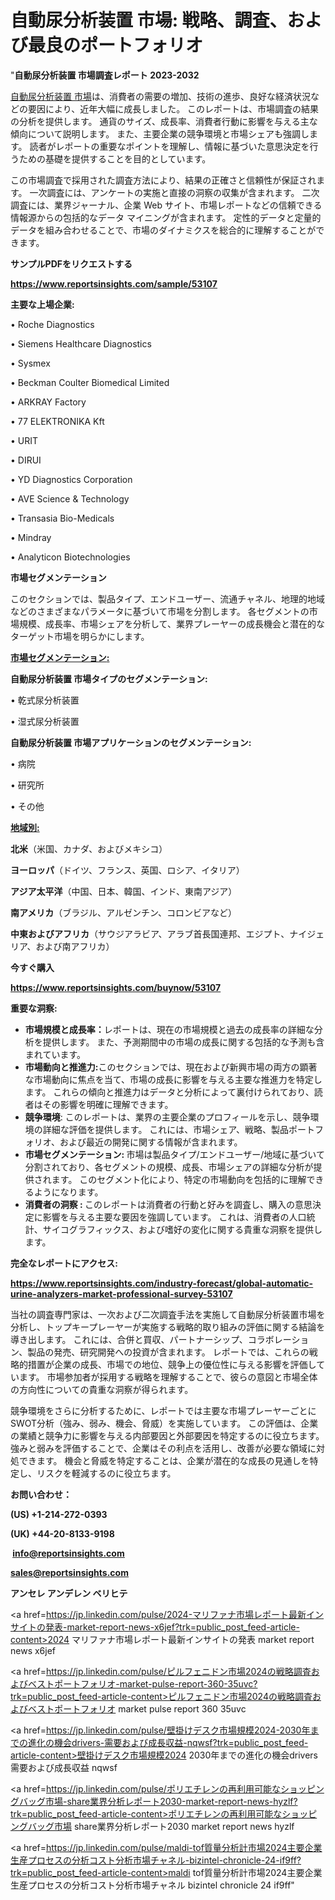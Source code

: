 # 自動尿分析装置 市場: 戦略、調査、および最良のポートフォリオ

"<strong>自動尿分析装置 市場調査レポート 2023-2032</strong>

<a href=https://www.reportsinsights.com/sample/53107>自動尿分析装置 市場</a>は、消費者の需要の増加、技術の進歩、良好な経済状況などの要因により、近年大幅に成長しました。 このレポートは、市場調査の結果の分析を提供します。 通貨のサイズ、成長率、消費者行動に影響を与える主な傾向について説明します。 また、主要企業の競争環境と市場シェアも強調します。 読者がレポートの重要なポイントを理解し、情報に基づいた意思決定を行うための基礎を提供することを目的としています。

この市場調査で採用された調査方法により、結果の正確さと信頼性が保証されます。 一次調査には、アンケートの実施と直接の洞察の収集が含まれます。 二次調査には、業界ジャーナル、企業 Web サイト、市場レポートなどの信頼できる情報源からの包括的なデータ マイニングが含まれます。 定性的データと定量的データを組み合わせることで、市場のダイナミクスを総合的に理解することができます。

<strong><b>サンプルPDFをリクエストする</b></strong>

<a href=https://www.reportsinsights.com/sample/53107><strong><u>https://www.reportsinsights.com/sample/53107</u></strong></a>

<strong>主要な上場企業:</strong>

• Roche Diagnostics

• Siemens Healthcare Diagnostics

• Sysmex

• Beckman Coulter Biomedical Limited

• ARKRAY Factory

• 77 ELEKTRONIKA Kft

• URIT

• DIRUI

• YD Diagnostics Corporation

• AVE Science & Technology

• Transasia Bio-Medicals

• Mindray

• Analyticon Biotechnologies

<strong>市場セグメンテーション</strong>

このセクションでは、製品タイプ、エンドユーザー、流通チャネル、地理的地域などのさまざまなパラメータに基づいて市場を分割します。 各セグメントの市場規模、成長率、市場シェアを分析して、業界プレーヤーの成長機会と潜在的なターゲット市場を明らかにします。

<strong><u>市場セグメンテーション</u></strong><strong><u>:</u></strong>

<strong>自動尿分析装置 市場タイプのセグメンテーション:</strong>

• 乾式尿分析装置

• 湿式尿分析装置

<strong>自動尿分析装置 市場アプリケーションのセグメンテーション:</strong>

• 病院

• 研究所

• その他

<strong><u>地域別</u></strong><strong><u>:</u></strong>

<strong>北米</strong>（米国、カナダ、およびメキシコ）

<strong>ヨーロッパ</strong>（ドイツ、フランス、英国、ロシア、イタリア）

<strong>アジア太平洋</strong>（中国、日本、韓国、インド、東南アジア）

<strong>南アメリカ</strong>（ブラジル、アルゼンチン、コロンビアなど）

<strong>中東およびアフリカ</strong>（サウジアラビア、アラブ首長国連邦、エジプト、ナイジェリア、および南アフリカ）

<strong>今すぐ購入</strong>

<a href=https://www.reportsinsights.com/buynow/53107><strong><u>https://www.reportsinsights.com/buynow/53107</u></strong></a>

<strong>重要な洞察:</strong>
<ul>
  <li><strong>市場規模と成長率：</strong>レポートは、現在の市場規模と過去の成長率の詳細な分析を提供します。 また、予測期間中の市場の成長に関する包括的な予測も含まれています。</li>
  <li><strong>市場動向と推進力:</strong>このセクションでは、現在および新興市場の両方の顕著な市場動向に焦点を当て、市場の成長に影響を与える主要な推進力を特定します。 これらの傾向と推進力はデータと分析によって裏付けられており、読者はその影響を明確に理解できます。</li>
  <li><strong>競争環境</strong>: このレポートは、業界の主要企業のプロフィールを示し、競争環境の詳細な評価を提供します。 これには、市場シェア、戦略、製品ポートフォリオ、および最近の開発に関する情報が含まれます。</li>
  <li><strong>市場セグメンテーション: </strong>市場は製品タイプ/エンドユーザー/地域に基づいて分割されており、各セグメントの規模、成長、市場シェアの詳細な分析が提供されます。 このセグメント化により、特定の市場動向を包括的に理解できるようになります。</li>
  <li><strong>消費者の洞察 : </strong>このレポートは消費者の行動と好みを調査し、購入の意思決定に影響を与える主要な要因を強調しています。 これは、消費者の人口統計、サイコグラフィックス、および嗜好の変化に関する貴重な洞察を提供します。</li>
</ul>
<strong>完全なレポートにアクセス:</strong>

<a href=https://www.reportsinsights.com/industry-forecast/global-automatic-urine-analyzers-market-professional-survey-53107><strong><u><b>https://www.reportsinsights.com/industry-forecast/global-automatic-urine-analyzers-market-professional-survey-53107</b></u></strong></a>

当社の調査専門家は、一次および二次調査手法を実施して自動尿分析装置市場を分析し、トップキープレーヤーが実施する戦略的取り組みの評価に関する結論を導き出します。 これには、合併と買収、パートナーシップ、コラボレーション、製品の発売、研究開発への投資が含まれます。 レポートでは、これらの戦略的措置が企業の成長、市場での地位、競争上の優位性に与える影響を評価しています。 市場参加者が採用する戦略を理解することで、彼らの意図と市場全体の方向性についての貴重な洞察が得られます。

競争環境をさらに分析するために、レポートでは主要な市場プレーヤーごとにSWOT分析（強み、弱み、機会、脅威）を実施しています。 この評価は、企業の業績と競争力に影響を与える内部要因と外部要因を特定するのに役立ちます。 強みと弱みを評価することで、企業はその利点を活用し、改善が必要な領域に対処できます。 機会と脅威を特定することは、企業が潜在的な成長の見通しを特定し、リスクを軽減するのに役立ちます。

<strong>お問い合わせ：</strong>

<strong>(US) +1-214-272-0393</strong>

<strong>(UK) +44-20-8133-9198</strong>

<strong> </strong><a href=info@reportsinsights.com><strong><u>info@reportsinsights.com</u></strong></a>

<a href=sales@reportsinsights.com><strong><u>sales@reportsinsights.com</u></strong></a>

<strong>アンセレ アンデレン ベリヒテ</strong>

<a href=https://jp.linkedin.com/pulse/2024-マリファナ市場レポート最新インサイトの発表-market-report-news-x6jef?trk=public_post_feed-article-content>2024 マリファナ市場レポート最新インサイトの発表 market report news x6jef</a>

<a href=https://jp.linkedin.com/pulse/ピルフェニドン市場2024の戦略調査およびベストポートフォリオ-market-pulse-report-360-35uvc?trk=public_post_feed-article-content>ピルフェニドン市場2024の戦略調査およびベストポートフォリオ market pulse report 360 35uvc</a>

<a href=https://jp.linkedin.com/pulse/壁掛けデスク市場規模2024-2030年までの進化の機会drivers-需要および成長収益-nqwsf?trk=public_post_feed-article-content>壁掛けデスク市場規模2024 2030年までの進化の機会drivers 需要および成長収益 nqwsf</a>

<a href=https://jp.linkedin.com/pulse/ポリエチレンの再利用可能なショッピングバッグ市場-share業界分析レポート2030-market-report-news-hyzlf?trk=public_post_feed-article-content>ポリエチレンの再利用可能なショッピングバッグ市場 share業界分析レポート2030 market report news hyzlf</a>

<a href=https://jp.linkedin.com/pulse/maldi-tof質量分析計市場2024主要企業生産プロセスの分析コスト分析市場チャネル-bizintel-chronicle-24-if9ff?trk=public_post_feed-article-content>maldi tof質量分析計市場2024主要企業生産プロセスの分析コスト分析市場チャネル bizintel chronicle 24 if9ff</a>"
